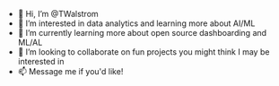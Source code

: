 - 👋 Hi, I’m @TWalstrom
- 👀 I’m interested in data analytics and learning more about AI/ML
- 🌱 I’m currently learning more about open source dashboarding and ML/AL
- 💞️ I’m looking to collaborate on fun projects you might think I may be interested in
- 📫 Message me if you'd like!

<!---
TWalstrom/TWalstrom is a ✨ special ✨ repository because its `README.md` (this file) appears on your GitHub profile.
You can click the Preview link to take a look at your changes.
--->
